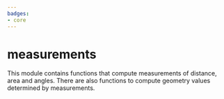 ```yaml
---
badges:
- core
---
```

# measurements


This module contains functions that compute measurements of distance, area and angles. There are also functions to compute geometry values determined by measurements.